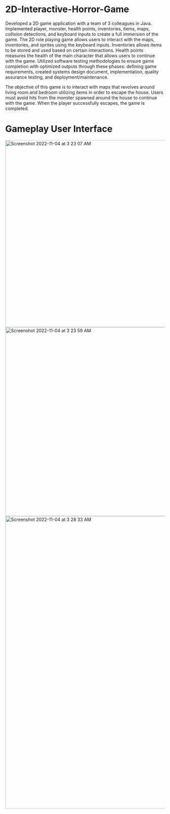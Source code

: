 # 2D-Interactive-Horror-Game
Developed a 2D game application with a team of 3 colleagues in Java. Implemented player, monster, health points, inventories, items, maps, collision detections, and keyboard inputs to create a full immersion of the game. The 2D role playing game allows users to interact with the maps, inventories, and sprites using the keyboard inputs. Inventories allows items to be stored and used based on certain interactions. Health points measures the health of the main character that allows users to continue with the game. Utilized software testing methodologies to ensure game completion with optimized outputs through these phases: defining game requirements, created systems design document, implementation, quality assurance testing, and deployment/maintenance.   

The objective of this game is to interact with maps that revolves around living room and bedroom utilizing items in order to escape the house. Users must avoid hits from the monster spawned around the house to continue with the game. When the player successfully escapes, the game is completed. 

# Gameplay User Interface
<img width="591" alt="Screenshot 2022-11-04 at 3 23 07 AM" src="https://user-images.githubusercontent.com/79876261/199951701-fd86f4cb-2670-475c-8b0f-e3b8a02b19c7.png">
<img width="597" alt="Screenshot 2022-11-04 at 3 23 59 AM" src="https://user-images.githubusercontent.com/79876261/199951742-cc6db00d-bf2a-4eb2-8eaf-818b23338335.png">
<img width="925" alt="Screenshot 2022-11-04 at 3 28 33 AM" src="https://user-images.githubusercontent.com/79876261/199951780-2dd70892-0301-4731-8ca0-7e84188cf1b2.png">
